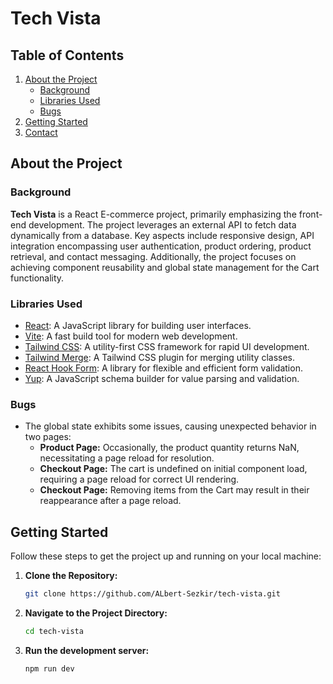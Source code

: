 # Tech Vista

## Table of Contents

1. [About the Project](#about-the-project)
   - [Background](#background)
   - [Libraries Used](#libraries-used)
   - [Bugs](#bugs)
2. [Getting Started](#getting-started)
3. [Contact](#contact)

## About the Project

### Background

**Tech Vista** is a React E-commerce project, primarily emphasizing the front-end development. The project leverages an external API to fetch data dynamically from a database. Key aspects include responsive design, API integration encompassing user authentication, product ordering, product retrieval, and contact messaging. Additionally, the project focuses on achieving component reusability and global state management for the Cart functionality.

### Libraries Used

- [React](https://react.dev/): A JavaScript library for building user interfaces.
- [Vite](https://vitejs.dev/): A fast build tool for modern web development.
- [Tailwind CSS](https://tailwindcss.com/): A utility-first CSS framework for rapid UI development.
- [Tailwind Merge](https://github.com/dcastil/tailwind-merge): A Tailwind CSS plugin for merging utility classes.
- [React Hook Form](https://react-hook-form.com/): A library for flexible and efficient form validation.
- [Yup](https://github.com/jquense/yup): A JavaScript schema builder for value parsing and validation.

### Bugs

- The global state exhibits some issues, causing unexpected behavior in two pages:
  - **Product Page:** Occasionally, the product quantity returns NaN, necessitating a page reload for resolution.
  - **Checkout Page:** The cart is undefined on initial component load, requiring a page reload for correct UI rendering.
  - **Checkout Page:** Removing items from the Cart may result in their reappearance after a page reload.

## Getting Started

Follow these steps to get the project up and running on your local machine:

1. **Clone the Repository:**
   ```bash
   git clone https://github.com/ALbert-Sezkir/tech-vista.git
   ```
2. **Navigate to the Project Directory:**
   ```bash
   cd tech-vista
   ```
3. **Run the development server:**
   ```bash
   npm run dev
   ```

